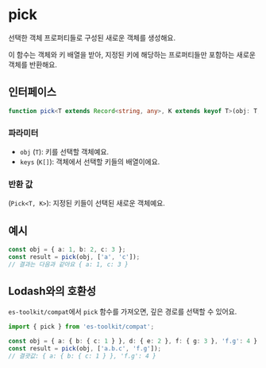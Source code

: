 # pick

선택한 객체 프로퍼티들로 구성된 새로운 객체를 생성해요.

이 함수는 객체와 키 배열을 받아, 지정된 키에 해당하는 프로퍼티들만 포함하는 새로운 객체를 반환해요.

## 인터페이스

```typescript
function pick<T extends Record<string, any>, K extends keyof T>(obj: T, keys: K[]): Pick<T, K>;
```

### 파라미터

- `obj` (`T`): 키를 선택할 객체예요.
- `keys` (`K[]`): 객체에서 선택할 키들의 배열이에요.

### 반환 값

(`Pick<T, K>`): 지정된 키들이 선택된 새로운 객체예요.

## 예시

```typescript
const obj = { a: 1, b: 2, c: 3 };
const result = pick(obj, ['a', 'c']);
// 결과는 다음과 같아요 { a: 1, c: 3 }
```

## Lodash와의 호환성

`es-toolkit/compat`에서 `pick` 함수를 가져오면, 깊은 경로를 선택할 수 있어요.

```typescript
import { pick } from 'es-toolkit/compat';

const obj = { a: { b: { c: 1 } }, d: { e: 2 }, f: { g: 3 }, 'f.g': 4 };
const result = pick(obj, ['a.b.c', 'f.g']);
// 결괏값: { a: { b: { c: 1 } }, 'f.g': 4 }
```
